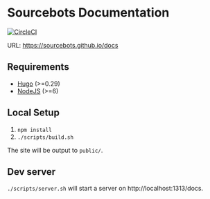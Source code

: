 # Sourcebots Documentation

[![CircleCI](https://circleci.com/gh/sourcebots/docs.svg?style=svg)](https://circleci.com/gh/sourcebots/docs)

URL: https://sourcebots.github.io/docs

## Requirements
- [Hugo](https://gohugo.io) (>=0.29)
- [NodeJS](https://nodejs.org/) (>=6)

## Local Setup
1. `npm install`
2. `./scripts/build.sh`

The site will be output to `public/`.

## Dev server
`./scripts/server.sh` will start a server on http://localhost:1313/docs.

